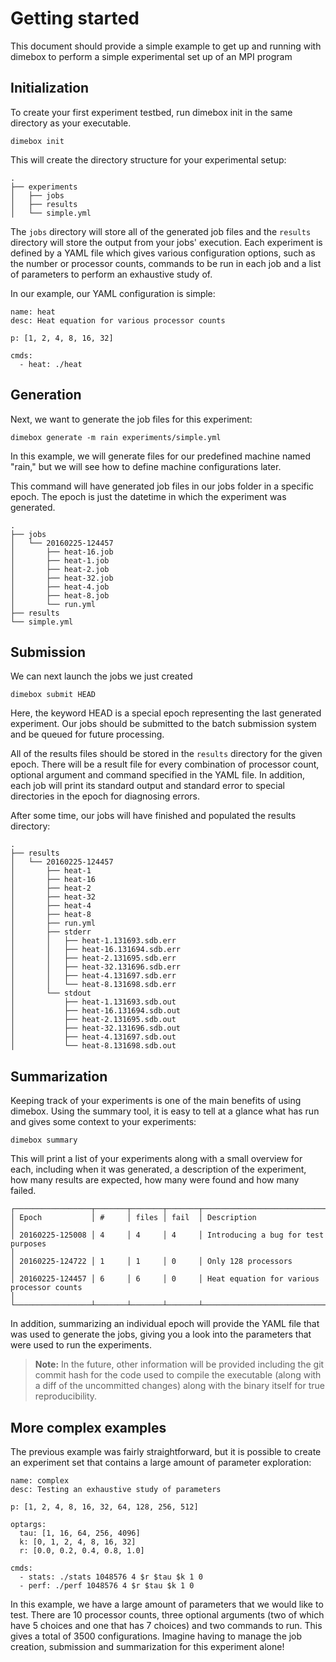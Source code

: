 Getting started
===================
This document should provide a simple example to get up and running with dimebox to perform a simple experimental set up of an MPI program

Initialization
----
To create your first experiment testbed, run dimebox init in the same directory as your executable.

```
dimebox init
```
This will create the directory structure for your experimental setup:
```
.
├── experiments
│   ├── jobs
│   ├── results
│   └── simple.yml
```

The ```jobs``` directory will store all of the generated job files and the ```results``` directory will store the output from your jobs' execution. Each experiment is defined by a YAML file which gives various configuration options, such as the number or processor counts, commands to be run in each job and a list of parameters to perform an exhaustive study of.

In our example, our YAML configuration is simple:
```
name: heat
desc: Heat equation for various processor counts

p: [1, 2, 4, 8, 16, 32]

cmds:
  - heat: ./heat
```

Generation
----
Next, we want to generate the job files for this experiment:
```
dimebox generate -m rain experiments/simple.yml
```
In this example, we will generate files for our predefined machine named "rain," but we will see how to define machine configurations later.

This command will have generated job files in our jobs folder in a specific epoch. The epoch is just the datetime in which the experiment was generated.

```
.
├── jobs
│   └── 20160225-124457
│       ├── heat-16.job
│       ├── heat-1.job
│       ├── heat-2.job
│       ├── heat-32.job
│       ├── heat-4.job
│       ├── heat-8.job
│       └── run.yml
├── results
└── simple.yml
```
Submission
---
We can next launch the jobs we just created
```
dimebox submit HEAD
```
Here, the keyword HEAD is a special epoch representing the last generated experiment. Our jobs should be submitted to the batch submission system and be queued for future processing.

All of the results files should be stored in the ```results``` directory for the given epoch. There will be a result file for every combination of processor count, optional argument and command specified in the YAML file. In addition, each job will print its standard output and standard error to special directories in the epoch for diagnosing errors.

After some time, our jobs will have finished and populated the results directory:
```
.
├── results
│   └── 20160225-124457
│       ├── heat-1
│       ├── heat-16
│       ├── heat-2
│       ├── heat-32
│       ├── heat-4
│       ├── heat-8
│       ├── run.yml
│       ├── stderr
│       │   ├── heat-1.131693.sdb.err
│       │   ├── heat-16.131694.sdb.err
│       │   ├── heat-2.131695.sdb.err
│       │   ├── heat-32.131696.sdb.err
│       │   ├── heat-4.131697.sdb.err
│       │   └── heat-8.131698.sdb.err
│       └── stdout
│           ├── heat-1.131693.sdb.out
│           ├── heat-16.131694.sdb.out
│           ├── heat-2.131695.sdb.out
│           ├── heat-32.131696.sdb.out
│           ├── heat-4.131697.sdb.out
│           └── heat-8.131698.sdb.out

```
Summarization
---
Keeping track of your experiments is one of the main benefits of using dimebox. Using the summary tool, it is easy to tell at a glance what has run and gives some context to your experiments:

```
dimebox summary
```
This will print a list of your experiments along with a small overview for each, including when it was generated, a description of the experiment, how many results are expected, how many were found and how many failed.
```
┌─────────────────┬───────┬───────┬───────┬────────────────────────────────────────────────────────────────────────────────────────────────────┐
│ Epoch           │ #     │ files │ fail  │ Description                                                                                        │
│ 20160225-125008 │ 4     │ 4     │ 4     │ Introducing a bug for test purposes                                                                │
│ 20160225-124722 │ 1     │ 1     │ 0     │ Only 128 processors                                                                                │
│ 20160225-124457 │ 6     │ 6     │ 0     │ Heat equation for various processor counts                                                         │
└─────────────────┴───────┴───────┴───────┴────────────────────────────────────────────────────────────────────────────────────────────────────┘
```
In addition, summarizing an individual epoch will provide the YAML file that was used to generate the jobs, giving you a look into the parameters that were used to run the experiments.

> **Note:** In the future, other information will be provided including the git commit hash for the code used to compile the executable (along with a diff of the uncommitted changes) along with the binary itself for true reproducibility.

More complex examples
---

The previous example was fairly straightforward, but it is possible to create an experiment set that contains a large amount of parameter exploration:

```
name: complex
desc: Testing an exhaustive study of parameters

p: [1, 2, 4, 8, 16, 32, 64, 128, 256, 512]

optargs: 
  tau: [1, 16, 64, 256, 4096]
  k: [0, 1, 2, 4, 8, 16, 32]
  r: [0.0, 0.2, 0.4, 0.8, 1.0]
   
cmds:
  - stats: ./stats 1048576 4 $r $tau $k 1 0
  - perf: ./perf 1048576 4 $r $tau $k 1 0

```
In this example, we have a large amount of parameters that we would like to test. There are 10 processor counts, three optional arguments (two of which have 5 choices and one that has 7 choices) and two commands to run. This gives a total of 3500 configurations. Imagine having to manage the job creation, submission and summarization for this experiment alone!
